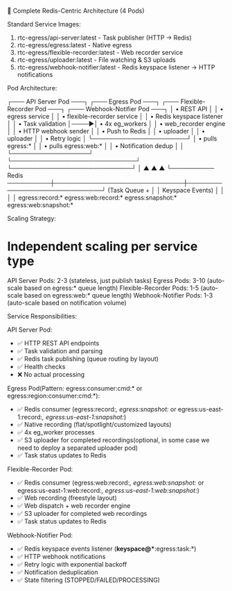   🎯 Complete Redis-Centric Architecture (4 Pods)

  Standard Service Images:

  1. rtc-egress/api-server:latest - Task publisher (HTTP → Redis)
  2. rtc-egress/egress:latest - Native egress
  3. rtc-egress/flexible-recorder:latest - Web recorder service
  4. rtc-egress/uploader:latest - File watching & S3 uploads
  5. rtc-egress/webhook-notifier:latest - Redis keyspace listener → HTTP notifications

  Pod Architecture:

  ┌─── API Server Pod ───┐     ┌─── Egress Pod ───┐     ┌─── Flexible-Recorder Pod ───┐     ┌─── Webhook-Notifier Pod ───┐
  │ • REST API           │     │ • egress service │     │ • flexible-recorder service │     │ • Redis keyspace listener  │
  │ • Task validation    │────▶│ • 4x eg_workers  │     │ • web_recorder engine       │     │ • HTTP webhook sender      │
  │ • Push to Redis      │     │ • uploader       │     │ • uploader                  │     │ • Retry logic              │
  └──────────────────────┘     │ • pulls egress:* │     │ • pulls egress:web:*        │     │ • Notification dedup       │
           │                   └──────────────────┘     └─────────────────────────────┘     └────────────────────────────┘
           │                           ▲                              ▲                              ▲
           └────────── Redis ──────────┼──────────────────────────────┼──────────────────────────────┘
                (Task Queue +          │                              │
                 Keyspace Events)      │                              │
                                       │                              │
                             egress:record:*                  egress:web:record:*
                             egress:snapshot:*                egress:web:snapshot:*

  Scaling Strategy:

  # Independent scaling per service type
  API Server Pods: 2-3 (stateless, just publish tasks)
  Egress Pods: 3-10 (auto-scale based on egress:* queue length)
  Flexible-Recorder Pods: 1-5 (auto-scale based on egress:web:* queue length)
  Webhook-Notifier Pods: 1-3 (auto-scale based on notification volume)

  Service Responsibilities:

  API Server Pod:

  - ✅ HTTP REST API endpoints
  - ✅ Task validation and parsing
  - ✅ Redis task publishing (queue routing by layout)
  - ✅ Health checks
  - ❌ No actual processing

  Egress Pod(Pattern: egress:consumer:cmd:* or egress:region:consumer:cmd:*):

  - ✅ Redis consumer (egress:record:*, egress:snapshot:* or egress:us-east-1:record:*, egress:us-east-1:snapshot:*)
  - ✅ Native recording (flat/spotlight/customized layouts)
  - ✅ 4x eg_worker processes
  - ✅ S3 uploader for completed recordings(optional, in some case we need to deploy a separated uploader pod)
  - ✅ Task status updates to Redis

  Flexible-Recorder Pod:

  - ✅ Redis consumer (egress:web:record:*, egress:web:snapshot:* or egress:us-east-1:web:record:*, egress:us-east-1:web:snapshot:*)
  - ✅ Web recording (freestyle layout)
  - ✅ Web dispatch + web recorder engine
  - ✅ S3 uploader for completed web recordings
  - ✅ Task status updates to Redis

  Webhook-Notifier Pod:

  - ✅ Redis keyspace events listener (__keyspace@*__:egress:task:*)
  - ✅ HTTP webhook notifications
  - ✅ Retry logic with exponential backoff
  - ✅ Notification deduplication
  - ✅ State filtering (STOPPED/FAILED/PROCESSING)
